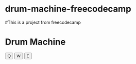# drum-machine-freecodecamp
#This is a project from freecodecamp
<script src="https://cdn.freecodecamp.org/testable-projects-fcc/v1/bundle.js"></script>

<!-- 

Hello Camper!

For now, the test suite only works in Chrome! Please read the README below in the JS Editor before beginning. Feel free to delete this message once you have read it. Good luck and Happy Coding! 

- The freeCodeCamp Team 

-->
<!doctype html>
<html lang="en">
 <head>
    <title>Drum Machine</title>
  </head>
<body>
    <div class="container" id="drum-machine">
      <h1 class="text-center">Drum Machine</h1>
      <div id="display"></div>
      <button class="drum-pad btn btn-block btn-primary" id="drum-0">
        Q
         <audio src="./clip/" class="clip" id="Q">
      </button>
      <button class="drum-pad btn btn-block btn-primary" id="drum-1">
        W
        <audio src="./clip/" class="clip" id="W">
      </button>
      <button class="drum-pad btn btn-block btn-primary" id="drum-2">
        E
        <audio src="./clip/" class="clip" id="E">
      </button>
